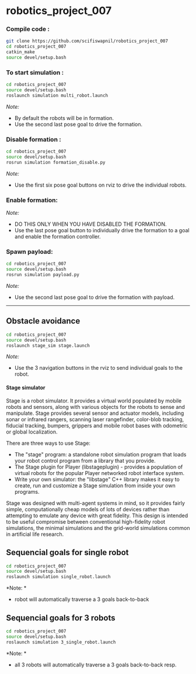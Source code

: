 # robotics_project_007

### Compile code :

```bash
git clone https://github.com/scifiswapnil/robotics_project_007
cd robotics_project_007
catkin_make
source devel/setup.bash
```

### To start simulation :

```bash
cd robotics_project_007
source devel/setup.bash
roslaunch simulation multi_robot.launch
```
*Note:* 
- By default the robots will be in formation. 
- Use the second last pose goal to drive the formation.

### Disable formation :

```bash
cd robotics_project_007
source devel/setup.bash
rosrun simulation formation_disable.py
```
*Note:* 
- Use the first six pose goal buttons on rviz to drive the individual robots. 

### Enable formation:

*Note:* 
- DO THIS ONLY WHEN YOU HAVE DISABLED THE FORMATION.
- Use the last pose goal button to individually drive the formation to a goal and enable the formation controller.

### Spawn payload:

```bash
cd robotics_project_007
source devel/setup.bash
rosrun simulation payload.py
```
*Note:*
- Use the second last pose goal to drive the formation with payload.

---

## Obstacle avoidance 

```bash
cd robotics_project_007
source devel/setup.bash
roslaunch stage_sim stage.launch
```
*Note:*
- Use the 3 navigation buttons in the rviz to send individual goals to the robot.

#### Stage simulator

Stage is a robot simulator. It provides a virtual world populated by mobile robots and sensors, along with various objects for the robots to sense and manipulate. Stage provides several sensor and actuator models, including sonar or infrared rangers, scanning laser rangefinder, color-blob tracking, fiducial tracking, bumpers, grippers and mobile robot bases with odometric or global localization.

There are three ways to use Stage:
- The "stage" program: a standalone robot simulation program that loads your robot control program from a library that you provide.
- The Stage plugin for Player (libstageplugin) - provides a population of virtual robots for the popular Player networked robot interface system.
- Write your own simulator: the "libstage" C++ library makes it easy to create, run and customize a Stage simulation from inside your own programs.

Stage was designed with multi-agent systems in mind, so it provides fairly simple, computationally cheap models of lots of devices rather than attempting to emulate any device with great fidelity. This design is intended to be useful compromise between conventional high-fidelity robot simulations, the minimal simulations and the grid-world simulations common in artificial life research.

## Sequencial goals for single robot


```bash
cd robotics_project_007
source devel/setup.bash
roslaunch simulation single_robot.launch
```

*Note: *
- robot will automatically traverse a 3 goals back-to-back

## Sequencial goals for 3 robots


```bash
cd robotics_project_007
source devel/setup.bash
roslaunch simulation 3_single_robot.launch
```

*Note: *
- all 3 robots will automatically traverse a 3 goals back-to-back resp.